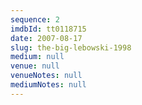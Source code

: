 ```yaml
---
sequence: 2
imdbId: tt0118715
date: 2007-08-17
slug: the-big-lebowski-1998
medium: null
venue: null
venueNotes: null
mediumNotes: null
---
```


